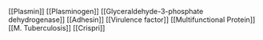 [[Plasmin]]
[[Plasminogen]]
[[Glyceraldehyde-3-phosphate dehydrogenase]]
[[Adhesin]]
[[Virulence factor]]
[[Multifunctional Protein]]
[[M. Tuberculosis]]
[[Crispri]]
